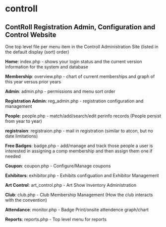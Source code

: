 # controll
## ContRoll Registration Admin, Configuration and Control Website

One top level file per menu item in the Controll Administration Site (listed in the default display (sort) order)

**Home**: index.php - shows your login status and the current version information for the system and database

**Membership**: overview.php - chart of current memberships and graph of this year versus prior years

**Admin**: admin.php - permissions and menu sort order

**Registration Admin**: reg_admin.php - registration configuration and management

**People**: people.php - match/add/search/edit perinfo records (People persist from year to year)

**registraion**: registraion.php - mail in registration (similar to atcon, but no date limitations)

**Free Badges**: badge.php - add/manage and track those people a user is interested in assigning a comp membership and then assign them one if needed

**Coupon**: coupon.php - Configure/Manage coupons

**Exhibitors**: exhibitor.php - Exhibits configuation and Exhibitor Management

**Art Control**: art_control.php - Art Show Inventory Administration

**Club**: club.php - Club Membership Management (How the club interacts with the convention)

**Attendance**: monitor.php - Badge Print/onsite attendence graph/chart

**Reports**: reports.php - Top level menu for reports